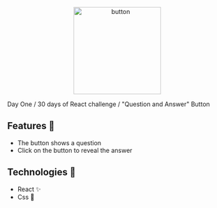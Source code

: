 <p  align="center">
<img  src="https://media.giphy.com/media/9DavVitIZ26jH0aK7s/giphy.gif"  height="200" alt="button">
</p>

Day One / 30 days of React challenge / "Question and Answer" Button

## Features :unicorn: 
* The button shows a question
* Click on the button to reveal the answer

## Technologies :mag_right:
* React :sparkles:
* Css :nail_care:
